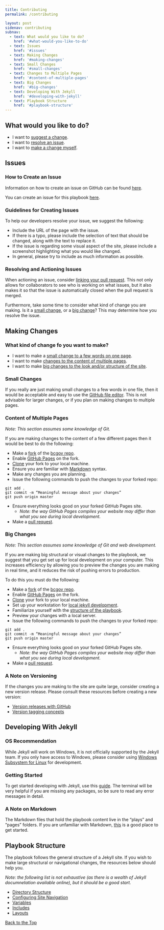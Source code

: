 ```yaml
---
title: Contributing
permalink: /contributing

layout: post
sidenav: contributing
subnav:
  - text: What would you like to do?
    href: '#what-would-you-like-to-do'
  - text: Issues
    href: '#issues'
  - text: Making Changes
    href: '#making-changes'
  - text: Small Changes
    href: '#small-changes'
  - text: Changes to Multiple Pages
    href: '#content-of-multiple-pages'
  - text: Big Changes
    href: '#big-changes'
  - text: Developing With Jekyll
    href: '#developing-with-jekyll'
  - text: Playbook Structure
    href: '#playbook-structure'
---
```

## What would you like to do?
- I want to [suggest a change](#issues).
- I want to [resolve an issue](#resolving-and-actioning-issues).
- I want to [make a change myself](#making-changes).

## Issues
### How to Create an Issue
Information on how to create an issue on GitHub can be found [here](https://help.github.com/en/github/managing-your-work-on-github/creating-an-issue). 

You can create an issue for this playbook [here](https://github.com/bcgov/CITZ-IMB-playbook/issues/new/).

### Guidelines for Creating Issues
To help our developers resolve your issue, we suggest the following:
- Include the URL of the page with the issue.
- If there is a typo, please include the selection of text that should be changed, along with the text to replace it.
- If the issue is regarding some visual aspect of the site, please include a screenshot highlighting what you would like changed.
- In general, please try to include as much information as possible.

### Resolving and Actioning Issues
When actioning an issue, consider [linking your pull request](https://help.github.com/en/github/managing-your-work-on-github/linking-a-pull-request-to-an-issue). This not only allows for collaborators to see who is working on what issues, but it also makes it so that the issue is automatically closed when the pull request is merged.

Furthermore, take some time to consider what kind of change you are making. Is it a [small change](#small-changes), or a [big change](#big-changes)? This may determine how you resolve the issue.

## Making Changes
### What kind of change fo you want to make?
- I want to make a [small change to a few words on one page](#small-changes).
- I want to make [changes to the content of multiple pages](#content-of-multiple-pages).
- I want to make [big changes to the look and/or structure of the site](#big-changes).

### Small Changes
If you really are just making small changes to a few words in one file, then it would be acceptable and easy to use the [GitHub file editor](https://help.github.com/en/github/managing-files-in-a-repository/editing-files-in-your-repository). This is not advisable for larger changes, or if you plan on making changes to multiple pages.

### Content of Multiple Pages
*Note: This section assumes some knowledge of Git.*

If you are making changes to the content of a few different pages then it would be best to do the following:
- Make a [fork](https://help.github.com/en/enterprise/2.13/user/articles/fork-a-repo#:~:text=A%20fork%20is%20a%20copy,point%20for%20your%20own%20idea.) of the [bcgov repo](https://github.com/bcgov/CITZ-IMB-playbook).
- Enable [GitHub Pages](https://help.github.com/en/github/working-with-github-pages/configuring-a-publishing-source-for-your-github-pages-site) on the fork.
- [Clone](https://help.github.com/en/github/creating-cloning-and-archiving-repositories/cloning-a-repository) your fork to your local machine.
- Ensure you are familiar with [Markdown](#a-note-on-markdown) syntax.
- Make any changes you are planning.
- Issue the following commands to push the changes to your forked repo:
~~~~ 
git add . 
git commit -m “Meaningful message about your changes”
git push origin master
~~~~
- Ensure everything looks good on your forked GitHub Pages site.
    - *Note: the way GitHub Pages compiles your website may differ than what you see during local development.*
- Make a [pull request](https://help.github.com/en/github/collaborating-with-issues-and-pull-requests/about-pull-requests).

### Big Changes
*Note: This section assumes some knowledge of Git and web development.*

If you are making big structural or visual changes to the playbook, we suggest that you get set up for local development on your computer. This increases efficiency by allowing you to preview the changes you are making in real time, and it reduces the risk of pushing errors to production.

To do this you must do the following:
- Make a [fork](https://help.github.com/en/enterprise/2.13/user/articles/fork-a-repo#:~:text=A%20fork%20is%20a%20copy,point%20for%20your%20own%20idea.) of the [bcgov repo](https://github.com/bcgov/CITZ-IMB-playbook).
- Enable [GitHub Pages](https://help.github.com/en/github/working-with-github-pages/configuring-a-publishing-source-for-your-github-pages-site) on the fork.
- [Clone](https://help.github.com/en/github/creating-cloning-and-archiving-repositories/cloning-a-repository) your fork to your local machine.
- Set up your workstation for [local jekyll development](#developing-with-jekyll).
- Familiarize yourself with the [structure of the playbook](#playbook-structure).
- Preview your changes with a local server.
- Issue the following commands to push the changes to your forked repo:
~~~~ 
git add . 
git commit -m “Meaningful message about your changes”
git push origin master
~~~~
- Ensure everything looks good on your forked GitHub Pages site.
    - *Note: the way GitHub Pages compiles your website may differ than what you see during local development.*
- Make a [pull request](https://help.github.com/en/github/collaborating-with-issues-and-pull-requests/about-pull-requests).

### A Note on Versioning
If the changes you are making to the site are quite large, consider creating a new version release. Please consult these resources before creating a new version:
- [Version releases with GitHub](https://help.github.com/en/github/administering-a-repository/managing-releases-in-a-repository)
- [Version tagging concepts](https://semver.org/) 

## Developing With Jekyll
### OS Recommendation
While Jekyll will work on Windows, it is not officially supported by the Jekyll team. If you only have access to Windows, please consider using [Windows Subsystem for Linux](https://docs.microsoft.com/en-us/windows/wsl/) for development.

### Getting Started
To get started developing with Jekyll, use this [guide](https://jekyllrb.com/docs/). The terminal will be very helpful if you are missing any packages, so be sure to read any error messages in detail.

### A Note on Markdown
The Markdown files that hold the playbook content live in the “plays” and “pages” folders. If you are unfamiliar with Markdown, [this](https://www.markdownguide.org/basic-syntax/) is a good place to get started.

## Playbook Structure
The playbook follows the general structure of a Jekyll site. If you wish to make large structural or navigational changes, the resources below should help you.

*Note: the following list is not exhaustive (as there is a wealth of Jekyll documnetation available online), but it should be a good start.*
- [Directory Structure](https://jekyllrb.com/docs/structure/)
- [Configuring Site Navigation](https://jekyllrb.com/tutorials/navigation/)
- [Variables](https://jekyllrb.com/docs/variables/)
- [Includes](https://jekyllrb.com/docs/includes/)
- [Layouts](https://jekyllrb.com/docs/layouts/)

[Back to the Top](#)
